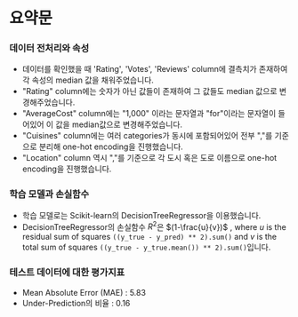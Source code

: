 # 요약문
### 데이터 전처리와 속성

- 데이터를 확인했을 때 'Rating', 'Votes', 'Reviews' column에 결측치가 존재하여 각 속성의 median 값을 채워주었습니다.
- "Rating" column에는 숫자가 아닌 값들이 존재하여 그 값들도 median 값으로 변경해주었습니다.
- "AverageCost" column에는 "1,000" 이라는 문자열과 "for"이라는 문자열이 들어있어 이 값을 median값으로 변경해주었습니다.
- "Cuisines" column에는 여러 categories가 동시에 포함되어있어 전부 ","를 기준으로 분리해 one-hot encoding을 진행했습니다.
- "Location" column 역시 ","를 기준으로 각 도시 혹은 도로 이름으로 one-hot encoding을 진행했습니다.

### 학습 모델과 손실함수
- 학습 모델로는 Scikit-learn의 DecisionTreeRegressor을 이용했습니다.
- DecisionTreeRegressor의 손실함수 $R^2$은 $(1-\frac{u}{v})$ , where $u$ is the residual sum of squares `((y_true - y_pred) ** 2).sum()` and $v$ is the total sum of squares `((y_true - y_true.mean()) ** 2).sum()`입니다.

### 테스트 데이터에 대한 평가지표
- Mean Absolute Error (MAE) : 5.83
- Under-Prediction의 비율 : 0.16
